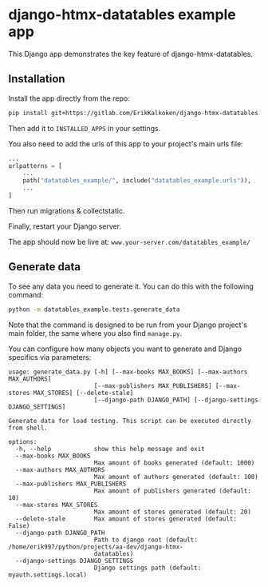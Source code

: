 # django-htmx-datatables example app

This Django app demonstrates the key feature of django-htmx-datatables.

## Installation

Install the app directly from the repo:

```sh
pip install git+https://gitlab.com/ErikKalkoken/django-htmx-datatables.git@master#subdirectory=example-app
```

Then add it to `INSTALLED_APPS` in your settings.

You also need to add the urls of this app to your project's main urls file:

```python
...
urlpatterns = [
    ...
    path("datatables_example/", include("datatables_example.urls")),
    ...
]

```

Then run migrations & collectstatic.

Finally, restart your Django server.

The app should now be live at: `www.your-server.com/datatables_example/`

## Generate data

To see any data you need to generate it. You can do this with the following command:

```sh
python -m datatables_example.tests.generate_data
```

Note that the command is designed to be run from your Django project's main folder, the same where you also find `manage.py`.

You can configure how many objects you want to generate and Django specifics via parameters:

```text
usage: generate_data.py [-h] [--max-books MAX_BOOKS] [--max-authors MAX_AUTHORS]
                        [--max-publishers MAX_PUBLISHERS] [--max-stores MAX_STORES] [--delete-stale]
                        [--django-path DJANGO_PATH] [--django-settings DJANGO_SETTINGS]

Generate data for load testing. This script can be executed directly from shell.

options:
  -h, --help            show this help message and exit
  --max-books MAX_BOOKS
                        Max amount of books generated (default: 1000)
  --max-authors MAX_AUTHORS
                        Max amount of authors generated (default: 100)
  --max-publishers MAX_PUBLISHERS
                        Max amount of publishers generated (default: 10)
  --max-stores MAX_STORES
                        Max amount of stores generated (default: 20)
  --delete-stale        Max amount of stores generated (default: False)
  --django-path DJANGO_PATH
                        Path to django root (default: /home/erik997/python/projects/aa-dev/django-htmx-
                        datatables)
  --django-settings DJANGO_SETTINGS
                        Django settings path (default: myauth.settings.local)
```
